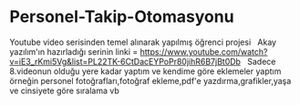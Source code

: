 # Personel-Takip-Otomasyonu
Youtube video serisinden temel alınarak yapılmış öğrenci projesi &nbsp;
Akay yazılım'ın hazırladığı serinin linki = https://www.youtube.com/watch?v=iE3_rKmi5Vg&list=PL22TK-6CtDacEYPoPr80jihR6B7jBt0Db &nbsp;
Sadece 8.videonun olduğu yere kadar yaptım ve kendime göre eklemeler yaptım örneğin personel fotoğrafları,fotoğraf ekleme,pdf'e yazdırma,grafikler,yaşa ve cinsiyete göre sıralama vb &nbsp;
